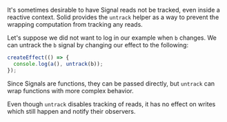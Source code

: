 It's sometimes desirable to have Signal reads not be tracked, even inside a reactive context. Solid provides the `untrack` helper as a way to prevent the wrapping computation from tracking any reads.

Let's suppose we did not want to log in our example when `b` changes. We can untrack the `b` signal by changing our effect to the following:

```js
createEffect(() => {
  console.log(a(), untrack(b));
});
```
Since Signals are functions, they can be passed directly, but `untrack` can wrap functions with more complex behavior.

Even though `untrack` disables tracking of reads, it has no effect on writes which still happen and notify their observers.
